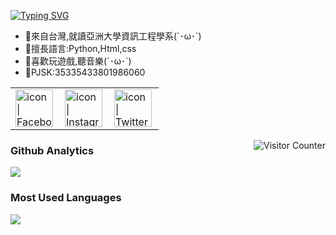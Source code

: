 
<a href="https://git.io/typing-svg"><img src="https://readme-typing-svg.herokuapp.com?font=Fira+Code&pause=1000&color=B31210&width=435&lines=Visitor+Welcome%F0%9F%91%80;I+am+poi44354236%2CI+from+taiwam%E2%9C%A8" alt="Typing SVG" /></a>

- 🎃來自台灣,就讀亞洲大學資訊工程學系(´･ω･`)
- 🎃擅長語言:Python,Html,css
- 🎃喜歡玩遊戲,聽音樂(´･ω･`)
- 🎃PJSK:35335433801986060

<table>
  <tbody>
    <tr>
      <td><a href="https://www.facebook.com/yuncenliao?mibextid=ZbWKwL"><img align="left" src="https://user-images.githubusercontent.com/8935531/161361100-1fe2b952-4a79-48ec-8646-58f1f4f9738c.gif" alt="icon | Facebook" width="60"/></a></td>
      <td><a href="https://instagram.com/yunc_o_517?igshid=ZGUzMzM3NWJiOQ=="><img align="left" src="https://user-images.githubusercontent.com/8935531/161361084-a010cae7-5b98-4d09-a189-03862dc6e86e.gif" alt="icon | Instagram" width="60"/></a></td>
      <td><a href="https://twitter.com/blackugk?t=gIuuCqGTNJf2sBHTZatsAw&s=09"><img align="left" src="https://user-images.githubusercontent.com/8935531/161361040-8733e89d-61cd-40c5-b5f1-b02c75896e99.gif" alt="icon | Twitter" width="60"/></a></td>
    </tr>
  </tbody>
</table>
<img align="right" alt="Visitor Counter" src="https://komarev.com/ghpvc/?username=htchu&style=flat-square&&label=Profile+Views&color=50A1FF">

### Github Analytics
<a href="https://github.com/poi44354236">
  <img src="https://github-readme-stats.vercel.app/api?username=htchu&count_private=true&show_icons=true&include_all_commits=true" />
</a>

### Most Used Languages
<a href="https://github.com/poi44354236">
  <img src="https://github-readme-stats.vercel.app/api/top-langs/?username=htchu&layout=compact&hide=HTML,CSS,Stylus,CoffeeScript,EJS&langs_count=10" />
</a>
